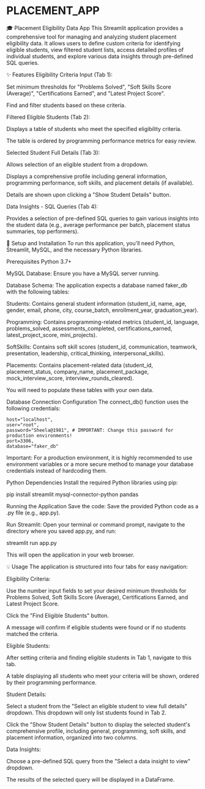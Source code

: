 # PLACEMENT_APP

🎓 Placement Eligibility Data App
This Streamlit application provides a comprehensive tool for managing and analyzing student placement eligibility data. It allows users to define custom criteria for identifying eligible students, view filtered student lists, access detailed profiles of individual students, and explore various data insights through pre-defined SQL queries.

✨ Features
Eligibility Criteria Input (Tab 1):

Set minimum thresholds for "Problems Solved", "Soft Skills Score (Average)", "Certifications Earned", and "Latest Project Score".

Find and filter students based on these criteria.

Filtered Eligible Students (Tab 2):

Displays a table of students who meet the specified eligibility criteria.

The table is ordered by programming performance metrics for easy review.

Selected Student Full Details (Tab 3):

Allows selection of an eligible student from a dropdown.

Displays a comprehensive profile including general information, programming performance, soft skills, and placement details (if available).

Details are shown upon clicking a "Show Student Details" button.

Data Insights - SQL Queries (Tab 4):

Provides a selection of pre-defined SQL queries to gain various insights into the student data (e.g., average performance per batch, placement status summaries, top performers).

🚀 Setup and Installation
To run this application, you'll need Python, Streamlit, MySQL, and the necessary Python libraries.

Prerequisites
Python 3.7+

MySQL Database: Ensure you have a MySQL server running.

Database Schema: The application expects a database named faker_db with the following tables:

Students: Contains general student information (student_id, name, age, gender, email, phone, city, course_batch, enrollment_year, graduation_year).

Programming: Contains programming-related metrics (student_id, language, problems_solved, assessments_completed, certifications_earned, latest_project_score, mini_projects).

SoftSkills: Contains soft skill scores (student_id, communication, teamwork, presentation, leadership, critical_thinking, interpersonal_skills).

Placements: Contains placement-related data (student_id, placement_status, company_name, placement_package, mock_interview_score, interview_rounds_cleared).

You will need to populate these tables with your own data.

Database Connection Configuration
The connect_db() function uses the following credentials:

    host="localhost",
    user="root",
    password="Sheela@1981", # IMPORTANT: Change this password for production environments!
    port=3306,
    database="faker_db"

Important: For a production environment, it is highly recommended to use environment variables or a more secure method to manage your database credentials instead of hardcoding them.

Python Dependencies
Install the required Python libraries using pip:

pip install streamlit mysql-connector-python pandas

Running the Application
Save the code: Save the provided Python code as a .py file (e.g., app.py).

Run Streamlit: Open your terminal or command prompt, navigate to the directory where you saved app.py, and run:

streamlit run app.py

This will open the application in your web browser.

💡 Usage
The application is structured into four tabs for easy navigation:

Eligibility Criteria:

Use the number input fields to set your desired minimum thresholds for Problems Solved, Soft Skills Score (Average), Certifications Earned, and Latest Project Score.

Click the "Find Eligible Students" button.

A message will confirm if eligible students were found or if no students matched the criteria.

Eligible Students:

After setting criteria and finding eligible students in Tab 1, navigate to this tab.

A table displaying all students who meet your criteria will be shown, ordered by their programming performance.

Student Details:

Select a student from the "Select an eligible student to view full details" dropdown. This dropdown will only list students found in Tab 2.

Click the "Show Student Details" button to display the selected student's comprehensive profile, including general, programming, soft skills, and placement information, organized into two columns.

Data Insights:

Choose a pre-defined SQL query from the "Select a data insight to view" dropdown.

The results of the selected query will be displayed in a DataFrame.
